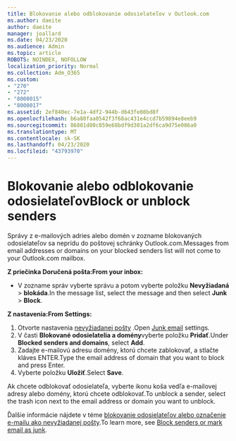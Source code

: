 ```yaml
---
title: Blokovanie alebo odblokovanie odosielateľov v Outlook.com
ms.author: daeite
author: daeite
manager: joallard
ms.date: 04/23/2020
ms.audience: Admin
ms.topic: article
ROBOTS: NOINDEX, NOFOLLOW
localization_priority: Normal
ms.collection: Adm_O365
ms.custom:
- "270"
- "272"
- "8000015"
- "8000017"
ms.assetid: 2ef840ec-7e1a-4df2-944b-d643fe08bd8f
ms.openlocfilehash: b6a80faa0542f3f68ac431e4ccd7b59894e8eeb9
ms.sourcegitcommit: 86881d80c859e68bdf9d301a2df6ca9d75e086a0
ms.translationtype: MT
ms.contentlocale: sk-SK
ms.lasthandoff: 04/23/2020
ms.locfileid: "43793970"
---
```

# <a name="block-or-unblock-senders"></a><span data-ttu-id="76a6a-102">Blokovanie alebo odblokovanie odosielateľov</span><span class="sxs-lookup"><span data-stu-id="76a6a-102">Block or unblock senders</span></span>

<span data-ttu-id="76a6a-103">Správy z e-mailových adries alebo domén v zozname blokovaných odosielateľov sa neprídu do poštovej schránky Outlook.com.</span><span class="sxs-lookup"><span data-stu-id="76a6a-103">Messages from email addresses or domains on your blocked senders list will not come to your Outlook.com mailbox.</span></span>

<span data-ttu-id="76a6a-104">**Z priečinka Doručená pošta:**</span><span class="sxs-lookup"><span data-stu-id="76a6a-104">**From your inbox:**</span></span>

- <span data-ttu-id="76a6a-105">V zozname správ vyberte správu a potom vyberte položku **Nevyžiadaná** > **blokáda**.</span><span class="sxs-lookup"><span data-stu-id="76a6a-105">In the message list, select the message and then select **Junk** > **Block**.</span></span>

<span data-ttu-id="76a6a-106">**Z nastavenia:**</span><span class="sxs-lookup"><span data-stu-id="76a6a-106">**From Settings:**</span></span>

1. <span data-ttu-id="76a6a-107">Otvorte nastavenia [nevyžiadanej pošty](https://outlook.live.com/mail/options/mail/junkEmail) .</span><span class="sxs-lookup"><span data-stu-id="76a6a-107">Open [Junk email](https://outlook.live.com/mail/options/mail/junkEmail) settings.</span></span>
2. <span data-ttu-id="76a6a-108">V časti **Blokované odosielatelia a domény**vyberte položku **Pridať**.</span><span class="sxs-lookup"><span data-stu-id="76a6a-108">Under **Blocked senders and domains**, select **Add**.</span></span>
3. <span data-ttu-id="76a6a-109">Zadajte e-mailovú adresu domény, ktorú chcete zablokovať, a stlačte kláves ENTER.</span><span class="sxs-lookup"><span data-stu-id="76a6a-109">Type the email address of domain that you want to block and press Enter.</span></span>
4. <span data-ttu-id="76a6a-110">Vyberte položku **Uložiť**.</span><span class="sxs-lookup"><span data-stu-id="76a6a-110">Select **Save**.</span></span>

<span data-ttu-id="76a6a-111">Ak chcete odblokovať odosielateľa, vyberte ikonu koša vedľa e-mailovej adresy alebo domény, ktorú chcete odblokovať.</span><span class="sxs-lookup"><span data-stu-id="76a6a-111">To unblock a sender, select the trash icon next to the email address or domain you want to unblock.</span></span>

<span data-ttu-id="76a6a-112">Ďalšie informácie nájdete v téme [blokovanie odosielateľov alebo označenie e-mailu ako nevyžiadanej pošty](https://support.office.com/article/a3ece97b-82f8-4a5e-9ac3-e92fa6427ae4?wt.mc_id=Office_Outlook_com_Alchemy).</span><span class="sxs-lookup"><span data-stu-id="76a6a-112">To learn more, see [Block senders or mark email as junk](https://support.office.com/article/a3ece97b-82f8-4a5e-9ac3-e92fa6427ae4?wt.mc_id=Office_Outlook_com_Alchemy).</span></span>